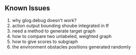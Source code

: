 ## Known Issues
1. why glog.debug doesn't work?
2. action output bounding shoube integrated in tf
3. need a method to generate target graph
4. how to compare two unlabeled, weighted graph
5. how to give scores to subgraph
6. the environment obstacles positions generated randomly